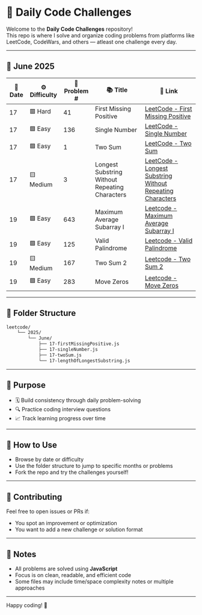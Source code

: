 # 🧠 Daily Code Challenges

Welcome to the **Daily Code Challenges** repository!  
This repo is where I solve and organize coding problems from platforms like LeetCode, CodeWars, and others — atleast one challenge every day.

---

## 📅 June 2025

| 📆 Date | ⚙️ Difficulty | 🔢 Problem # | 📚 Title                                       | 🔗 Link                                                                                                          |
| ------- | ------------- | ------------ | ---------------------------------------------- | ---------------------------------------------------------------------------------------------------------------- |
| 17      | 🟥 Hard       | 41           | First Missing Positive                         | [LeetCode - First Missing Positive](./LeetCode/2025/June/17-firstMissingPositive.js)                             |
| 17      | 🟩 Easy       | 136          | Single Number                                  | [LeetCode - Single Number](./leetcode/2025/June/17-singleNumber.js)                                              |
| 17      | 🟩 Easy       | 1            | Two Sum                                        | [LeetCode - Two Sum](./leetcode/2025/June/17-twoSum.js)                                                          |
| 17      | 🟨 Medium     | 3            | Longest Substring Without Repeating Characters | [LeetCode - Longest Substring Without Repeating Characters](./leetcode/2025/June/17-lengthOfLongestSubstring.js) |
| 19      | 🟩 Easy       | 643          | Maximum Average Subarray I                     | [Leetcode - Maximum Average Subarray I ](./leetcode/2025/June/19-maximumAverageSubArray.js)                      |
| 19      | 🟩 Easy       | 125          | Valid Palindrome                               | [Leetcode - Valid Palindrome ](./leetcode/2025/June/19-validPalindrome.js)                                       |
| 19      | 🟨 Medium     | 167          | Two Sum 2                                      | [Leetcode - Two Sum 2](./leetcode/2025/June/19-twoSum2.js)     
| 19      | 🟩 Easy       | 283          | Move Zeros                        | [Leetcode - Move Zeros](./leetcode/2025/June/19-moveZeros.js)

---

## 📁 Folder Structure

```bash
leetcode/
    └── 2025/
        └── June/
            ├── 17-firstMissingPositive.js
            ├── 17-singleNumber.js
            ├── 17-twoSum.js
            └── 17-lengthOfLongestSubstring.js
```

---

## 🎯 Purpose

- 🗓️ Build consistency through daily problem-solving
- 🔍 Practice coding interview questions
- 📈 Track learning progress over time

---

## 🚀 How to Use

- Browse by date or difficulty
- Use the folder structure to jump to specific months or problems
- Fork the repo and try the challenges yourself!

---

## 🙌 Contributing

Feel free to open issues or PRs if:

- You spot an improvement or optimization
- You want to add a new challenge or solution format

---

## 📌 Notes

- All problems are solved using **JavaScript**
- Focus is on clean, readable, and efficient code
- Some files may include time/space complexity notes or multiple approaches

---

Happy coding! 🚀
